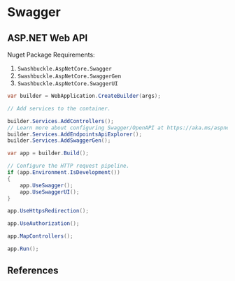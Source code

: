 # Swagger

## ASP.NET Web API

Nuget Package Requirements:

1. `Swashbuckle.AspNetCore.Swagger`
2. `Swashbuckle.AspNetCore.SwaggerGen`
3. `Swashbuckle.AspNetCore.SwaggerUI`

``` cs title="C# - Program.cs"
var builder = WebApplication.CreateBuilder(args);

// Add services to the container.

builder.Services.AddControllers();
// Learn more about configuring Swagger/OpenAPI at https://aka.ms/aspnetcore/swashbuckle
builder.Services.AddEndpointsApiExplorer();
builder.Services.AddSwaggerGen();

var app = builder.Build();

// Configure the HTTP request pipeline.
if (app.Environment.IsDevelopment())
{
    app.UseSwagger();
    app.UseSwaggerUI();
}

app.UseHttpsRedirection();

app.UseAuthorization();

app.MapControllers();

app.Run();

```

## References
